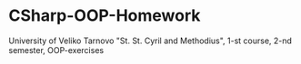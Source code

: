 # CSharp-OOP-Homework
University of Veliko Tarnovo "St. St. Cyril and Methodius", 1-st course, 2-nd semester, OOP-exercises 
